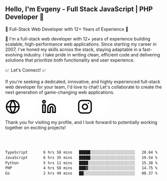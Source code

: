 ## Hello, I'm Evgeny - Full Stack JavaScript | PHP Developer 👋

🚀 Full-Stack Web Developer with 12+ Years of Experience 🚀

👋 I'm a full-stack web developer with 12+ years of experience building scalable, high-performance web applications. Since starting my career in 2007, I've honed my skills across the stack, staying adaptable in a fast-evolving industry. I take pride in writing clean, efficient code and delivering solutions that prioritize both functionality and user experience.

📈 Let's Connect! 📈

If you're seeking a dedicated, innovative, and highly experienced full-stack web developer for your team, I'd love to chat! Let's collaborate to create the next generation of game-changing web applications.

[![website](./img/globe-light.svg)](https://tradiry.com#gh-light-mode-only)
[![website](./img/globe-dark.svg)](https://tradiry.com#gh-dark-mode-only)
&nbsp;&nbsp;
[![website](./img/linkedin-light.svg)](https://www.linkedin.com/in/etulikov#gh-light-mode-only)
[![website](./img/linkedin-dark.svg)](https://www.linkedin.com/in/etulikov#gh-dark-mode-only)
&nbsp;&nbsp;
[![website](./img/instagram-light.svg)](https://www.instagram.com/evgenytulikov/#gh-light-mode-only)
[![website](./img/instagram-dark.svg)](https://www.instagram.com/evgenytulikov/#gh-dark-mode-only)

Thank you for visiting my profile, and I look forward to potentially working together on exciting projects!

<br />
<br />

<!--START_SECTION:waka-->

```txt
TypeScript       6 hrs 58 mins   █████░░░░░░░░░░░░░░░░░░░░   20.64 %
JavaScript       6 hrs 35 mins   █████░░░░░░░░░░░░░░░░░░░░   19.54 %
Python           5 hrs 11 mins   ████░░░░░░░░░░░░░░░░░░░░░   15.38 %
PHP              4 hrs 58 mins   ███▓░░░░░░░░░░░░░░░░░░░░░   14.75 %
Go               2 hrs 49 mins   ██░░░░░░░░░░░░░░░░░░░░░░░   08.37 %
```

<!--END_SECTION:waka-->
